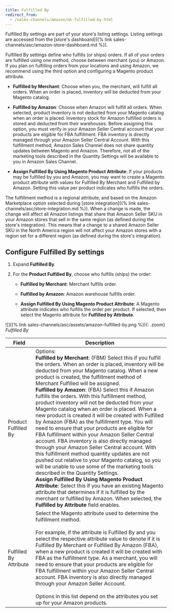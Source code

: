 ```yaml
---
title: Fulfilled By
redirect_from:
  - /sales-channels/amazon/ob-fulfilled-by.html
---
```


Fulfilled By settings are part of your store's listing settings. Listing settings are accessed from the [store's dashboard]({% link sales-channels/asc/amazon-store-dashboard.md %}).

Fulfilled By settings define who fulfills (or ships) orders. If all of your orders are fulfilled using one method, choose between merchant (you) or Amazon. If you plan on fulfilling orders from your locations and using Amazon, we recommend using the third option and configuring a Magento product attribute.

- **Fulfilled by Merchant**: Choose when you, the merchant, will fulfill all orders. When an order is placed, inventory will be deducted from your Magento catalog.

- **Fulfilled by Amazon**: Choose when Amazon will fulfill all orders. When selected, product inventory is not deducted from your Magento catalog when an order is placed. Inventory stock for Amazon fulfilled orders is stored and deducted from their warehouses. Before assigning this option, you must verify in your Amazon Seller Central account that your products are eligible for FBA fulfillment. FBA inventory is directly managed through your Amazon Seller Central Account. With this fulfillment method, Amazon Sales Channel does not share quantity updates between Magento and Amazon. Therefore, not all of the marketing tools described in the Quantity Settings will be available to you in Amazon Sales Channel.

- **Assign Fulfilled By Using Magento Product Attribute**: If your products may be fulfilled by you and Amazon, you may want to create a Magento product attribute with values for Fulfilled By Merchant and Fulfilled by Amazon. Setting this value per product indicates who fulfills the orders.

The fulfillment method is a regional attribute, and based on the Amazon Marketplace option selected during [store integration]({% link sales-channels/asc/store-integration.md %}). When a change is made, the change will affect all Amazon listings that share that Amazon Seller SKU in your Amazon stores that sell in the same region (as defined during the store's integration). This means that a change to a shared Amazon Seller SKU in the North America region will not affect your Amazon stores with a region set for a different region (as defined during the store's integration).

## Configure Fulfilled By settings

1. Expand **Fulfilled By**.

1. For the **Product Fulfilled By**, choose who fulfills (ships) the order:

    - **Fulfilled by Merchant**: Merchant fulfills order.

    - **Fulfilled by Amazon**: Amazon warehouse fulfills order.

    - **Assign Fulfilled By Using Magento Product Attribute**: A Magento attribute indicates who fulfills the order per product. If selected, then select the Magento attribute for **Fulfilled by Attribute**.

![]({% link sales-channels/asc/assets/amazon-fulfilled-by.png %}){: .zoom}
_Fulfilled By_

|Field|Description|
|--- |--- |
|Product Fulfilled By|Options:<br/>**Fulfilled by Merchant**: (FBM) Select this if you fulfill the orders. When an order is placed, inventory will be deducted from your Magento catalog. When a new product is created, the fulfillment method of Merchant Fulfilled will be assigned.<br/>**Fulfilled by Amazon**: (FBA) Select this if Amazon fulfills the orders. With this fulfillment method, product inventory will not be deducted from your Magento catalog when an order is placed. When a new product is created it will be created with Fulfilled by Amazon (FBA) as the fulfillment type. You will need to ensure that your products are eligible for FBA fulfillment within your Amazon Seller Central account. FBA inventory is also directly managed through your Amazon Seller Central account. With this fulfillment method quantity updates are not pushed out relative to your Magento catalog, so you will be unable to use some of the marketing tools described in the Quantity Settings.<br/>**Assign Fulfilled By Using Magento Product Attribute**: Select this if you have an existing Magento attribute that determines if it is fulfilled by the merchant or fulfilled by Amazon. When selected, the **Fulfilled by Attribute** field enables. |
|Fulfilled By Attribute|Select the Magento attribute used to determine the fulfillment method.<br/><br/>For example, if the attribute is Fulfilled By and you select the respective attribute value to denote if it is Fulfilled By Merchant or Fulfilled By Amazon (FBA), when a new product is created it will be created with FBA as the fulfillment type. As a merchant, you will need to ensure that your products are eligible for FBA fulfillment within your Amazon Seller Central account. FBA inventory is also directly managed through your Amazon Seller Account.<br/><br/>Options in this list depend on the attributes you set up for your Amazon products. |
